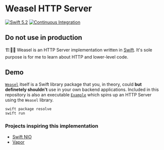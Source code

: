 # Weasel HTTP Server

[![Swift 5.2](https://img.shields.io/badge/swift-5.2-ED523F.svg?style=flat)](https://swift.org/download/)
[![Continuous Integration](https://github.com/slashmo/weasel/workflows/Continuous%20Integration/badge.svg)](https://github.com/slashmo/weasel/actions?query=workflow%3A%22Continuous+Integration%22)

## Do not use in production

🏗👨‍🎓 Weasel is an HTTP Server implementation written in [Swift](https://github.com/apple/swift). It's sole purpose is for me to learn about HTTP and lower-level code.

## Demo

[`Weasel`](https://github.com/slashmo/weasel/tree/master/Sources/Weasel) itself is a Swift library package that you, in theory, could **but definetely shouldn't** use in your own backend applications. Included in this repository is also an executable [`Example`](https://github.com/slashmo/weasel/tree/master/Sources/Example) which spins up an HTTP Server using the `Weasel` library.

```sh
swift package resolve
swift run
```

### Projects inspiring this implementation

- [Swift NIO](https://github.com/apple/swift-nio)
- [Vapor](https://github.com/vapor/vapor)
